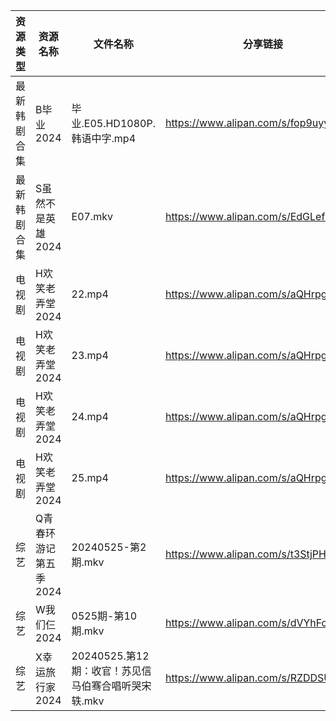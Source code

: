 | 资源类型   | 资源名称          | 文件名称                              | 分享链接                                 | 更新时间                |
| ------ | ------------- | --------------------------------- | ------------------------------------ | ------------------- |
| 最新韩剧合集 | B毕业2024       | 毕业.E05.HD1080P.韩语中字.mp4           | https://www.alipan.com/s/fop9uyywL8B | 2024-05-26 00:05:08 |
| 最新韩剧合集 | S虽然不是英雄2024   | E07.mkv                           | https://www.alipan.com/s/EdGLefHeWvz | 2024-05-26 00:07:16 |
| 电视剧    | H欢笑老弄堂2024    | 22.mp4                            | https://www.alipan.com/s/aQHrpgJiHnZ | 2024-05-26 00:05:47 |
| 电视剧    | H欢笑老弄堂2024    | 23.mp4                            | https://www.alipan.com/s/aQHrpgJiHnZ | 2024-05-26 00:05:46 |
| 电视剧    | H欢笑老弄堂2024    | 24.mp4                            | https://www.alipan.com/s/aQHrpgJiHnZ | 2024-05-26 00:05:46 |
| 电视剧    | H欢笑老弄堂2024    | 25.mp4                            | https://www.alipan.com/s/aQHrpgJiHnZ | 2024-05-26 00:05:46 |
| 综艺     | Q青春环游记第五季2024 | 20240525-第2期.mkv                  | https://www.alipan.com/s/t3StjPH9G3k | 2024-05-26 00:09:27 |
| 综艺     | W我们仨2024      | 0525期-第10期.mkv                    | https://www.alipan.com/s/dVYhFcy3TMz | 2024-05-26 00:09:44 |
| 综艺     | X幸运旅行家2024    | 20240525.第12期：收官！苏见信马伯骞合唱听哭宋轶.mkv | https://www.alipan.com/s/RZDDSUSyf4Y | 2024-05-26 00:09:57 |
